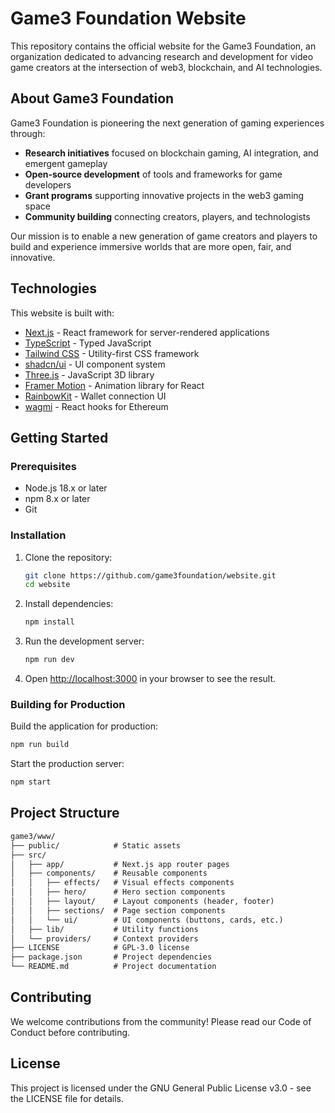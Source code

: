 # Game3 Foundation Website

This repository contains the official website for the Game3 Foundation, an organization dedicated to advancing research and development for video game creators at the intersection of web3, blockchain, and AI technologies.

## About Game3 Foundation

Game3 Foundation is pioneering the next generation of gaming experiences through:

- **Research initiatives** focused on blockchain gaming, AI integration, and emergent gameplay
- **Open-source development** of tools and frameworks for game developers
- **Grant programs** supporting innovative projects in the web3 gaming space
- **Community building** connecting creators, players, and technologists

Our mission is to enable a new generation of game creators and players to build and experience immersive worlds that are more open, fair, and innovative.

## Technologies

This website is built with:

- [Next.js](https://nextjs.org/) - React framework for server-rendered applications
- [TypeScript](https://www.typescriptlang.org/) - Typed JavaScript
- [Tailwind CSS](https://tailwindcss.com/) - Utility-first CSS framework
- [shadcn/ui](https://ui.shadcn.com/) - UI component system
- [Three.js](https://threejs.org/) - JavaScript 3D library
- [Framer Motion](https://www.framer.com/motion/) - Animation library for React
- [RainbowKit](https://www.rainbowkit.com/) - Wallet connection UI
- [wagmi](https://wagmi.sh/) - React hooks for Ethereum

## Getting Started

### Prerequisites

- Node.js 18.x or later
- npm 8.x or later
- Git

### Installation

1. Clone the repository:
   ```bash
   git clone https://github.com/game3foundation/website.git
   cd website
   ```

2. Install dependencies:
   ```bash
   npm install
   ```

3. Run the development server:
   ```bash
   npm run dev
   ```

4. Open [http://localhost:3000](http://localhost:3000) in your browser to see the result.

### Building for Production

Build the application for production:
```bash
npm run build
```

Start the production server:
```bash
npm start
```

## Project Structure
```markdown
game3/www/
├── public/            # Static assets
├── src/
│   ├── app/           # Next.js app router pages
│   ├── components/    # Reusable components
│   │   ├── effects/   # Visual effects components
│   │   ├── hero/      # Hero section components
│   │   ├── layout/    # Layout components (header, footer)
│   │   ├── sections/  # Page section components
│   │   └── ui/        # UI components (buttons, cards, etc.)
│   ├── lib/           # Utility functions
│   └── providers/     # Context providers
├── LICENSE            # GPL-3.0 license
├── package.json       # Project dependencies
└── README.md          # Project documentation
```
## Contributing
We welcome contributions from the community! Please read our Code of Conduct before contributing.

## License
This project is licensed under the GNU General Public License v3.0 - see the LICENSE file for details.


